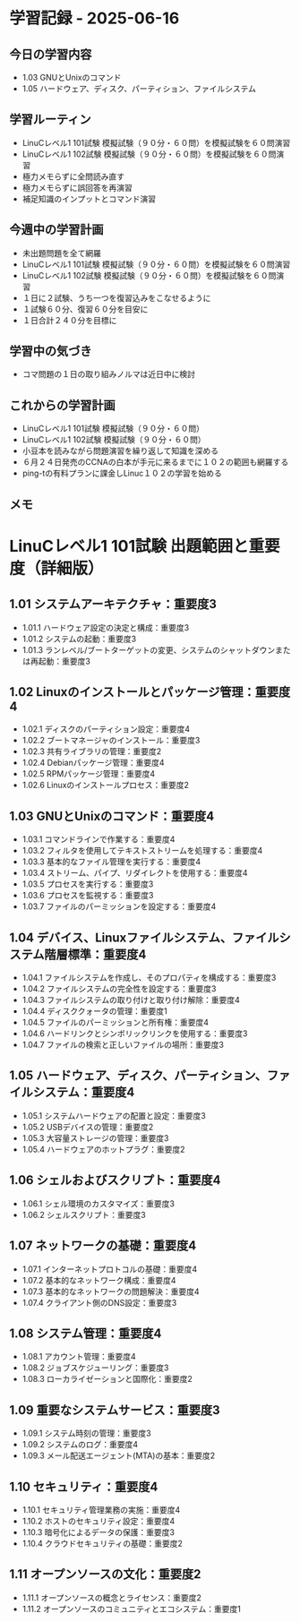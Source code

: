 # 学習記録 - 2025-06-16

## 今日の学習内容
- 1.03 GNUとUnixのコマンド
- 1.05 ハードウェア、ディスク、パーティション、ファイルシステム
## 学習ルーティン
- LinuCレベル1 101試験 模擬試験（９０分・６０問）を模擬試験を６０問演習
- LinuCレベル1 102試験 模擬試験（９０分・６０問）を模擬試験を６０問演習
- 極力メモらずに全問読み直す
- 極力メモらずに誤回答を再演習
- 補足知識のインプットとコマンド演習

## 今週中の学習計画
- 未出題問題を全て網羅
- LinuCレベル1 101試験 模擬試験（９０分・６０問）を模擬試験を６０問演習
- LinuCレベル1 102試験 模擬試験（９０分・６０問）を模擬試験を６０問演習
- １日に２試験、うち一つを復習込みをこなせるように
- １試験６０分、復習６０分を目安に
- １日合計２４０分を目標に
## 学習中の気づき
- コマ問題の１日の取り組みノルマは近日中に検討
## これからの学習計画
- LinuCレベル1 101試験 模擬試験（９０分・６０問）
- LinuCレベル1 102試験 模擬試験（９０分・６０問）
- 小豆本を読みながら問題演習を繰り返して知識を深める
- ６月２４日発売のCCNAの白本が手元に来るまでに１０２の範囲も網羅する
- ping-tの有料プランに課金しLinuc１０２の学習を始める

## メモ
# LinuCレベル1 101試験 出題範囲と重要度（詳細版）

## 1.01 システムアーキテクチャ：重要度3
- 1.01.1 ハードウェア設定の決定と構成：重要度3
- 1.01.2 システムの起動：重要度3
- 1.01.3 ランレベル/ブートターゲットの変更、システムのシャットダウンまたは再起動：重要度3

## 1.02 Linuxのインストールとパッケージ管理：重要度4
- 1.02.1 ディスクのパーティション設定：重要度4
- 1.02.2 ブートマネージャのインストール：重要度3
- 1.02.3 共有ライブラリの管理：重要度2
- 1.02.4 Debianパッケージ管理：重要度4
- 1.02.5 RPMパッケージ管理：重要度4
- 1.02.6 Linuxのインストールプロセス：重要度2

## 1.03 GNUとUnixのコマンド：重要度4
- 1.03.1 コマンドラインで作業する：重要度4
- 1.03.2 フィルタを使用してテキストストリームを処理する：重要度4
- 1.03.3 基本的なファイル管理を実行する：重要度4
- 1.03.4 ストリーム、パイプ、リダイレクトを使用する：重要度4
- 1.03.5 プロセスを実行する：重要度3
- 1.03.6 プロセスを監視する：重要度3
- 1.03.7 ファイルのパーミッションを設定する：重要度4

## 1.04 デバイス、Linuxファイルシステム、ファイルシステム階層標準：重要度4
- 1.04.1 ファイルシステムを作成し、そのプロパティを構成する：重要度3
- 1.04.2 ファイルシステムの完全性を設定する：重要度3
- 1.04.3 ファイルシステムの取り付けと取り付け解除：重要度4
- 1.04.4 ディスククォータの管理：重要度1
- 1.04.5 ファイルのパーミッションと所有権：重要度4
- 1.04.6 ハードリンクとシンボリックリンクを使用する：重要度3
- 1.04.7 ファイルの検索と正しいファイルの場所：重要度3

## 1.05 ハードウェア、ディスク、パーティション、ファイルシステム：重要度4
- 1.05.1 システムハードウェアの配置と設定：重要度3
- 1.05.2 USBデバイスの管理：重要度2
- 1.05.3 大容量ストレージの管理：重要度3
- 1.05.4 ハードウェアのホットプラグ：重要度2

## 1.06 シェルおよびスクリプト：重要度4
- 1.06.1 シェル環境のカスタマイズ：重要度3
- 1.06.2 シェルスクリプト：重要度3

## 1.07 ネットワークの基礎：重要度4
- 1.07.1 インターネットプロトコルの基礎：重要度4
- 1.07.2 基本的なネットワーク構成：重要度4
- 1.07.3 基本的なネットワークの問題解決：重要度4
- 1.07.4 クライアント側のDNS設定：重要度3

## 1.08 システム管理：重要度4
- 1.08.1 アカウント管理：重要度4
- 1.08.2 ジョブスケジューリング：重要度3
- 1.08.3 ローカライゼーションと国際化：重要度2

## 1.09 重要なシステムサービス：重要度3
- 1.09.1 システム時刻の管理：重要度3
- 1.09.2 システムのログ：重要度4
- 1.09.3 メール配送エージェント(MTA)の基本：重要度2

## 1.10 セキュリティ：重要度4
- 1.10.1 セキュリティ管理業務の実施：重要度4
- 1.10.2 ホストのセキュリティ設定：重要度4
- 1.10.3 暗号化によるデータの保護：重要度3
- 1.10.4 クラウドセキュリティの基礎：重要度2

## 1.11 オープンソースの文化：重要度2
- 1.11.1 オープンソースの概念とライセンス：重要度2
- 1.11.2 オープンソースのコミュニティとエコシステム：重要度1